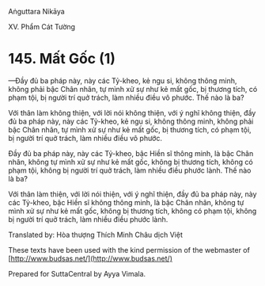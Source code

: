  

Aṅguttara Nikāya

XV. Phẩm Cát Tường

# 145\. Mất Gốc (1)

—Ðầy đủ ba pháp này, này các Tỷ-kheo, kẻ ngu si, không thông minh, không phải bậc Chân nhân, tự mình xử sự như kẻ mất gốc, bị thương tích, có phạm tội, bị người trí quở trách, làm nhiều điều vô phước. Thế nào là ba?

Với thân làm không thiện, với lời nói không thiện, với ý nghĩ không thiện, đầy đủ ba pháp này, này các Tỷ-kheo, kẻ ngu si, không thông minh, không phải bậc Chân nhân, tự mình xử sự như kẻ mất gốc, bị thương tích, có phạm tội, bị người trí quở trách, làm nhiều điều vô phước.

Ðầy đủ ba pháp này, này các Tỷ-kheo, bậc Hiền sĩ thông minh, là bậc Chân nhân, không tự mình xử sự như kẻ mất gốc, không bị thương tích, không có phạm tội, không bị người trí quở trách, làm nhiều điều phước lành. Thế nào là ba?

Với thân làm thiện, với lời nói thiện, với ý nghĩ thiện, đầy đủ ba pháp này, này các Tỷ-kheo, bậc Hiền sĩ không thông minh, là bậc Chân nhân, không tự mình xử sự như kẻ mất gốc, không bị thương tích, không có phạm tội, không bị người trí quở trách, làm nhiều điều phước lành.

Translated by: Hòa thượng Thích Minh Châu dịch Việt

These texts have been used with the kind permission of the webmaster of [http://www.budsas.net/](http://www.budsas.net/)

Prepared for SuttaCentral by Ayya Vimala.